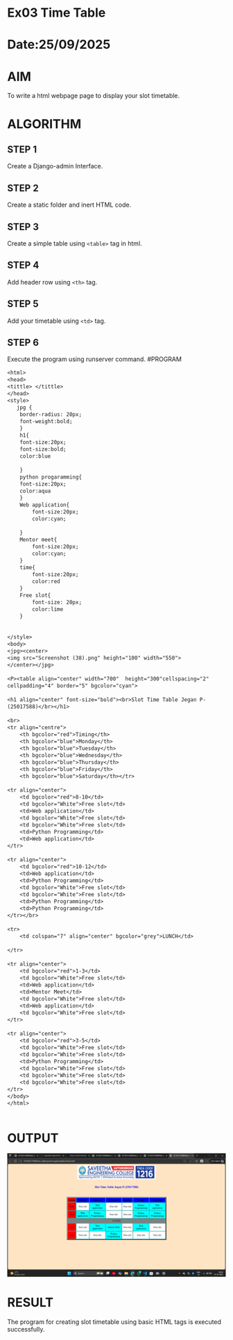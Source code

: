 # Ex03 Time Table
# Date:25/09/2025
# AIM
To write a html webpage page to display your slot timetable.

# ALGORITHM
## STEP 1
Create a Django-admin Interface.

## STEP 2
Create a static folder and inert HTML code.

## STEP 3
Create a simple table using `<table>` tag in html.

## STEP 4
Add header row using `<th>` tag.

## STEP 5
Add your timetable using `<td>` tag.

## STEP 6
Execute the program using runserver command.
#PROGRAM
```
<html>
<head>
<tittle> </tittle>
</head>
<style>
   jpg {
    border-radius: 20px;
    font-weight:bold;
    }
    h1{
    font-size:20px; 
    font-size:bold;
    color:blue
    
    }
    python progaramming{
    font-size:20px; 
    color:aqua
    }
    Web application{
        font-size:20px;
        color:cyan;
        
    }
    Mentor meet{
        font-size:20px;
        color:cyan;
    }
    time{
        font-size:20px;
        color:red
    }
    Free slot{
        font-size: 20px;
        color:lime
    }
    

</style>
<body>
<jpg><center>
<img src="Screenshot (38).png" height="100" width="550">
</center></jpg>

<P><table align="center" width="700"  height="300"cellspacing="2" cellpadding="4" border="5" bgcolor="cyan">

<h1 align="center" font-size="bold"><br>Slot Time Table Jegan P-(25017588)</br></h1>

<br>
<tr align="centre">
    <th bgcolor="red">Timing</th>
    <th bgcolor="blue">Monday</th>
    <th bgcolor="blue">Tuesday</th>
    <th bgcolor="blue">Wednesday</th>
    <th bgcolor="blue">Thursday</th>
    <th bgcolor="blue">Friday</th>
    <th bgcolor="blue">Saturday</th></tr>
     
<tr align="center">
    <td bgcolor="red">8-10</td>
    <td bgcolor="White">Free slot</td>
    <td>Web application</td>
    <td bgcolor="White">Free slot</td>
    <td bgcolor="White">Free slot</td>
    <td>Python Programming</td>
    <td>Web application</td>
</tr>

<tr align="center">
    <td bgcolor="red">10-12</td>
    <td>Web application</td>
    <td>Python Programming</td>
    <td bgcolor="White">Free slot</td>
    <td bgcolor="White">Free slot</td>
    <td>Python Programming</td>
    <td>Python Programming</td>
</tr></br>

<tr>
    <td colspan="7" align="center" bgcolor="grey">LUNCH</td>

</tr>
    
<tr align="center">
    <td bgcolor="red">1-3</td>
    <td bgcolor="White">Free slot</td>
    <td>Web application</td>
    <td>Mentor Meet</td>
    <td bgcolor="White">Free slot</td>
    <td>Web application</td>
    <td bgcolor="White">Free slot</td>
</tr>
    
<tr align="center">
    <td bgcolor="red">3-5</td>
    <td bgcolor="White">Free slot</td>
    <td bgcolor="White">Free slot</td>
    <td>Python Programming</td>
    <td bgcolor="White">Free slot</td>
    <td bgcolor="White">Free slot</td>
    <td bgcolor="White">Free slot</td>
</tr>
</body>
</html>


```
# OUTPUT
![alt text](<Screenshot (107).png>)


# RESULT
The program for creating slot timetable using basic HTML tags is executed successfully.
